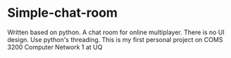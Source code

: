 # Simple-chat-room
Written based on python. A chat room for online multiplayer. There is no UI design. Use python's threading. This is my first personal project on COMS 3200 Computer Network 1 at UQ

